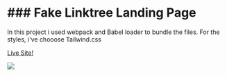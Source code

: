 # ### Fake Linktree Landing Page

In this project i used webpack and Babel loader to bundle the files. 
For the styles, i've chooose Tailwind.css 

<a href="https://linktree.ivantarquini.com">Live Site!</a>

![](https://ivantarquini.com/screenshots/fake-link-tree.png)

